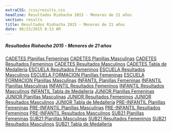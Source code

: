 ```yaml
---
extraCSS: /css/results.css
headline: Resultados Riohacha 2015 - Menores de 21 años
section: results
title: Resultados Riohacha 2015 - Menores de 21 años
date: 06/23/2015 8:13 AM
---
```

<section class="noticias">
    <h5>Resultados Riohacha 2015 - Menores de 21 años</h5>
    <div class="table">
        <a class="icon-file-pdf" href="/files/docs/resultados-finales-guajira-2015/CADETES-Planillas-Feme.pdf">CADETES Planillas Femeninas</a>
        <a class="icon-file-pdf" href="/files/docs/resultados-finales-guajira-2015/CADETES-Planillas-Masc.pdf">CADETES Planillas Masculinas</a>
        <a class="icon-file-pdf" href="/files/docs/resultados-finales-guajira-2015/CADETES-Resultados-Feme.pdf">CADETES Resultados Femeninos</a>
        <a class="icon-file-pdf" href="/files/docs/resultados-finales-guajira-2015/CADETES-Resultados-Masc.pdf">CADETES Resultados Masculinos</a>
        <a class="icon-file-pdf" href="/files/docs/resultados-finales-guajira-2015/CADETES-Tabla-de-Medalleria.pdf">CADETES Tabla de Medallería</a>
        <a class="icon-file-pdf" href="/files/docs/resultados-finales-guajira-2015/ESCUELA-DE-FORMACION-Resultados-Feme.pdf">ESCUELA Resultados Femeninos</a>
        <a class="icon-file-pdf" href="/files/docs/resultados-finales-guajira-2015/ESCUELA-DE-FORMACION-Resultados-Masc.pdf">ESCUELA Resultados Masculinos</a>
        <a class="icon-file-pdf" href="/files/docs/resultados-finales-guajira-2015/ESCUELA-FORMACION-Planillas-Feme.pdf">ESCUELA FORMACION Planillas Femeninas</a>
        <a class="icon-file-pdf" href="/files/docs/resultados-finales-guajira-2015/ESCUELA-FORMACION-Planillas-Masc.pdf">ESCUELA FORMACION Planillas Masculinas</a>
        <a class="icon-file-pdf" href="/files/docs/resultados-finales-guajira-2015/INFANTIL-Planillas-Feme.pdf">INFANTIL Planillas Femeninas</a>
        <a class="icon-file-pdf" href="/files/docs/resultados-finales-guajira-2015/INFANTIL-Planillas-Masc.pdf">INFANTIL Planillas Masculinas</a>
        <a class="icon-file-pdf" href="/files/docs/resultados-finales-guajira-2015/INFANTIL-Resultados-Feme.pdf">INFANTIL Resultados Femeninos</a>
        <a class="icon-file-pdf" href="/files/docs/resultados-finales-guajira-2015/INFANTIL-Resultados-Masc.pdf">INFANTIL Resultados Masculinos</a>
        <a class="icon-file-pdf" href="/files/docs/resultados-finales-guajira-2015/INFANTIL-Tabla-de-Medalleria.pdf">INFANTIL Tabla de Medallería</a>
        <a class="icon-file-pdf" href="/files/docs/resultados-finales-guajira-2015/JUNIOR-Planillas-Feme.pdf">JUNIOR Planillas Femeninas</a>
        <a class="icon-file-pdf" href="/files/docs/resultados-finales-guajira-2015/JUNIOR-Planillas-Masc.pdf">JUNIOR Planillas Masculinas</a>
        <a class="icon-file-pdf" href="/files/docs/resultados-finales-guajira-2015/JUNIOR-Resultados-Feme.pdf">JUNIOR Resultados Femeninos</a>
        <a class="icon-file-pdf" href="/files/docs/resultados-finales-guajira-2015/JUNIOR-Resultados-Masc.pdf">JUNIOR Resultados Masculinos</a>
        <a class="icon-file-pdf" href="/files/docs/resultados-finales-guajira-2015/JUNIOR-Tabla-de-Medalleria.pdf">JUNIOR Tabla de Medallería</a>
        <a class="icon-file-pdf" href="/files/docs/resultados-finales-guajira-2015/PRE-INFANTIL-Planillas-Feme.pdf">PRE-INFANTIL Planillas Femeninas</a>
        <a class="icon-file-pdf" href="/files/docs/resultados-finales-guajira-2015/PRE-INFANTIL-Planillas-Masc.pdf">PRE-INFANTIL Planillas Masculinas</a>
        <a class="icon-file-pdf" href="/files/docs/resultados-finales-guajira-2015/PRE-INFANTIL-Resultados-Feme.pdf">PRE-INFANTIL Resultados Femeninos</a>
        <a class="icon-file-pdf" href="/files/docs/resultados-finales-guajira-2015/PRE-INFANTIL-Resultados-Masc.pdf">PRE-INFANTIL Resultados Masculinos</a>
        <a class="icon-file-pdf" href="/files/docs/resultados-finales-guajira-2015/SUB21-Planillas-Feme.pdf">SUB21 Planillas Femeninas</a>
        <a class="icon-file-pdf" href="/files/docs/resultados-finales-guajira-2015/SUB21-Planillas-Masc.pdf">SUB21 Planillas Masculinas</a>
        <a class="icon-file-pdf" href="/files/docs/resultados-finales-guajira-2015/SUB21-Resultados-Feme.pdf">SUB21 Resultados Femeninos</a>
        <a class="icon-file-pdf" href="/files/docs/resultados-finales-guajira-2015/SUB21-Resultados-Masc.pdf">SUB21 Resultados Masculinos</a>
        <a class="icon-file-pdf" href="/files/docs/resultados-finales-guajira-2015/SUB21-Tabla-de-Medalleria.pdf">SUB21 Tabla de Medallería</a>
    </div>
</section>



